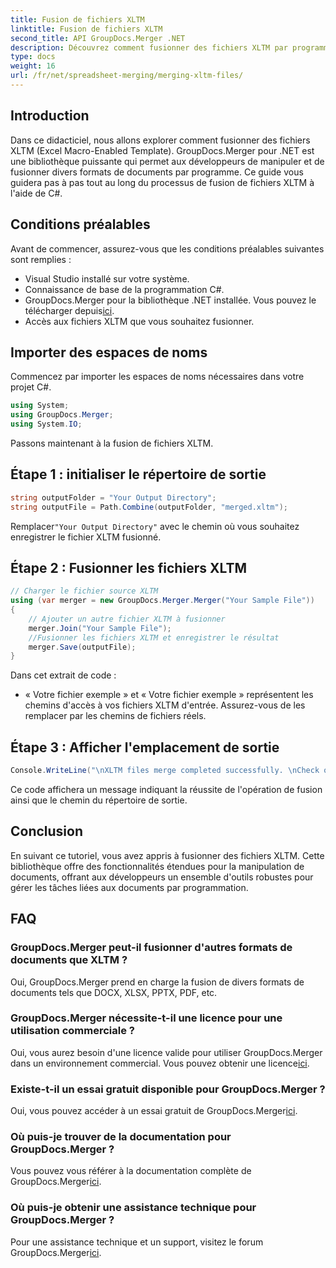 ```yaml
---
title: Fusion de fichiers XLTM
linktitle: Fusion de fichiers XLTM
second_title: API GroupDocs.Merger .NET
description: Découvrez comment fusionner des fichiers XLTM par programme. Guide étape par étape avec des exemples de code.
type: docs
weight: 16
url: /fr/net/spreadsheet-merging/merging-xltm-files/
---
```

## Introduction
Dans ce didacticiel, nous allons explorer comment fusionner des fichiers XLTM (Excel Macro-Enabled Template). GroupDocs.Merger pour .NET est une bibliothèque puissante qui permet aux développeurs de manipuler et de fusionner divers formats de documents par programme. Ce guide vous guidera pas à pas tout au long du processus de fusion de fichiers XLTM à l'aide de C#.
## Conditions préalables
Avant de commencer, assurez-vous que les conditions préalables suivantes sont remplies :
- Visual Studio installé sur votre système.
- Connaissance de base de la programmation C#.
-  GroupDocs.Merger pour la bibliothèque .NET installée. Vous pouvez le télécharger depuis[ici](https://releases.groupdocs.com/merger/net/).
- Accès aux fichiers XLTM que vous souhaitez fusionner.

## Importer des espaces de noms
Commencez par importer les espaces de noms nécessaires dans votre projet C#.
```csharp
using System; 
using GroupDocs.Merger;
using System.IO;
```

Passons maintenant à la fusion de fichiers XLTM.
## Étape 1 : initialiser le répertoire de sortie
```csharp
string outputFolder = "Your Output Directory";
string outputFile = Path.Combine(outputFolder, "merged.xltm");
```
 Remplacer`"Your Output Directory"` avec le chemin où vous souhaitez enregistrer le fichier XLTM fusionné.
## Étape 2 : Fusionner les fichiers XLTM
```csharp
// Charger le fichier source XLTM
using (var merger = new GroupDocs.Merger.Merger("Your Sample File"))
{
    // Ajouter un autre fichier XLTM à fusionner
    merger.Join("Your Sample File");
    //Fusionner les fichiers XLTM et enregistrer le résultat
    merger.Save(outputFile);
}
```
Dans cet extrait de code :
- « Votre fichier exemple » et « Votre fichier exemple » représentent les chemins d'accès à vos fichiers XLTM d'entrée. Assurez-vous de les remplacer par les chemins de fichiers réels.
## Étape 3 : Afficher l'emplacement de sortie
```csharp
Console.WriteLine("\nXLTM files merge completed successfully. \nCheck output in {0}", outputFolder);
```
Ce code affichera un message indiquant la réussite de l'opération de fusion ainsi que le chemin du répertoire de sortie.

## Conclusion
En suivant ce tutoriel, vous avez appris à fusionner des fichiers XLTM. Cette bibliothèque offre des fonctionnalités étendues pour la manipulation de documents, offrant aux développeurs un ensemble d'outils robustes pour gérer les tâches liées aux documents par programmation.

## FAQ
### GroupDocs.Merger peut-il fusionner d'autres formats de documents que XLTM ?
Oui, GroupDocs.Merger prend en charge la fusion de divers formats de documents tels que DOCX, XLSX, PPTX, PDF, etc.
### GroupDocs.Merger nécessite-t-il une licence pour une utilisation commerciale ?
 Oui, vous aurez besoin d'une licence valide pour utiliser GroupDocs.Merger dans un environnement commercial. Vous pouvez obtenir une licence[ici](https://purchase.groupdocs.com/buy).
### Existe-t-il un essai gratuit disponible pour GroupDocs.Merger ?
 Oui, vous pouvez accéder à un essai gratuit de GroupDocs.Merger[ici](https://releases.groupdocs.com/).
### Où puis-je trouver de la documentation pour GroupDocs.Merger ?
Vous pouvez vous référer à la documentation complète de GroupDocs.Merger[ici](https://reference.groupdocs.com/merger/net/).
### Où puis-je obtenir une assistance technique pour GroupDocs.Merger ?
 Pour une assistance technique et un support, visitez le forum GroupDocs.Merger[ici](https://forum.groupdocs.com/c/merger/32).
